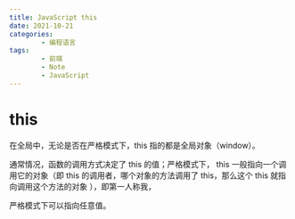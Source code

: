 ```yaml
---
title: JavaScript this
date: 2021-10-21
categories:
        - 编程语言
tags:
        - 前端
        - Note
        - JavaScript
---
```


# this

在全局中，无论是否在严格模式下，this 指的都是全局对象（window）。

通常情况，函数的调用方式决定了 this 的值；严格模式下， this 一般指向一个调用它的对象（即 this 的调用者，哪个对象的方法调用了 this，那么这个 this 就指向调用这个方法的对象 ），即第一人称我，

严格模式下可以指向任意值。
